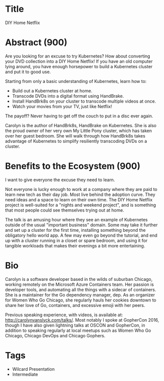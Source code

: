 # Title
DIY Home Netflix

# Abstract (900)
Are you looking for an excuse to try Kubernetes? How about converting your DVD collection into a DIY Home Netflix! If you have an old computer lying around, you have enough horsepower to build a Kubernetes cluster and put it to good use.

Starting from only a basic understanding of Kubernetes, learn how to:
* Build out a Kubernetes cluster at home.
* Transcode DVDs into a digital format using HandBrake.
* Install HandBrk8s on your cluster to transcode multiple videos at once.
* Watch your movies from your TV, just like Netflix!

The payoff? Never having to get off the couch to put in a disc ever again.

Carolyn is the author of HandBrk8s, HandBrake on Kubernetes. She is also the proud owner of her very own My Little Pony cluster, which has taken over her guest bedroom. She will walk through how HandBrk8s takes advantage of Kubernetes to simplify resiliently transcoding DVDs on a cluster.

# Benefits to the Ecosystem (900)
I want to give everyone the excuse they need to learn.

Not everyone is lucky enough to work at a company where they are paid to learn new tech as their day job. Most live behind the adoption curve. They need ideas and a space to learn on their own time. The DIY Home Netflix project is well-suited for a "nights and weekend project", and is something that most people could see themselves trying out at home.

The talk is an amusing hour where they see an example of Kubernetes outside of the usual "important business" domain. Some may take it further and set up a cluster for the first time, installing something beyond the obligatory hello world app. A few may even go beyond the tutorial, and end up with a cluster running in a closet or spare bedroom, and using it for tangible workloads that makes their evenings a bit more entertaining.

# Bio
Carolyn is a software developer based in the wilds of suburban Chicago, working remotely on the Microsoft Azure Containers team. Her passion is developer tools, and automating all the things with a sidecar of containers. She is a maintainer for the Go dependency manager, dep. As an organizer for Women Who Go Chicago, she regularly hauls her cookies downtown to share her love of Go, containers, and excessive emoji with her peers.

Previous speaking experience, with videos, is available at: http://carolynvanslyck.com/talks/. Most notably I spoke at GopherCon 2016, though I have also given lightning talks at OSCON and GopherCon, in addition to speaking regularly at local meetups such as Women Who Go Chicago, Chicago DevOps and Chicago Gophers.

# Tags
* Wilcard Presentation
* Intermediate